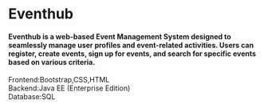 # Eventhub
#### Eventhub is a web-based Event Management System designed to seamlessly manage user profiles and event-related activities. Users can register, create events, sign up for events, and search for specific events based on various criteria.<br>
Frontend:Bootstrap,CSS,HTML <br>
Backend:Java EE (Enterprise Edition)<br>
Database:SQL


